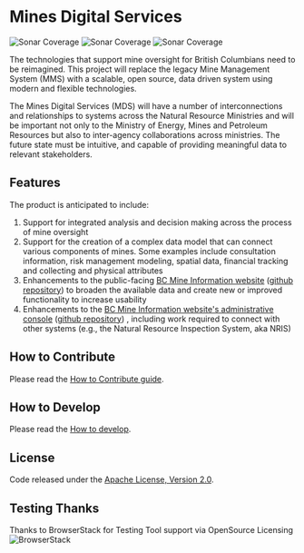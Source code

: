 # Mines Digital Services

![Sonar Coverage](https://img.shields.io/sonar/https/sonarqube-empr-mds-tools.pathfinder.gov.bc.ca/mds%3Afrontend/coverage.svg?label=coverage%3Acore-frontend) ![Sonar Coverage](https://img.shields.io/sonar/https/sonarqube-empr-mds-tools.pathfinder.gov.bc.ca/mds%3Afrontend-public/coverage.svg?label=coverage%3Apublic-frontend) ![Sonar Coverage](https://img.shields.io/sonar/https/sonarqube-empr-mds-tools.pathfinder.gov.bc.ca/mds%3Apython-backend/coverage.svg?label=coverage%3Acore-backend)

The technologies that support mine oversight for British Columbians need to be reimagined. This project will replace the legacy Mine Management System (MMS) with a scalable, open source, data driven system using modern and flexible technologies.

The Mines Digital Services (MDS) will have a number of interconnections and relationships to systems across the Natural Resource Ministries and will be important not only to the Ministry of Energy, Mines and Petroleum Resources but also to inter-agency collaborations across ministries. The future state must be intuitive, and capable of providing meaningful data to relevant stakeholders.

## Features

The product is anticipated to include:

1. Support for integrated analysis and decision making across the process of mine oversight
2. Support for the creation of a complex data model that can connect various components of mines. Some examples include consultation information, risk management modeling, spatial data, financial tracking and collecting and physical attributes
3. Enhancements to the public-facing [BC Mine Information website](http://mines.nrs.gov.bc.ca/) ([github repository](https://github.com/bcgov/mem-mmti-public)) to broaden the available data and create new or improved functionality to increase usability
4. Enhancements to the [BC Mine Information website's administrative console](https://mines.empr.gov.bc.ca/) ([github repository](https://github.com/bcgov/mem-admin)) , including work required to connect with other systems (e.g., the Natural Resource Inspection System, aka NRIS)

## How to Contribute

Please read the [How to Contribute guide](CONTRIBUTING.md).

## How to Develop

Please read the [How to develop](USAGE.md).

## License

Code released under the [Apache License, Version 2.0](LICENSE.md).

## Testing Thanks

Thanks to BrowserStack for Testing Tool support via OpenSource Licensing ![BrowserStack](browserstack-logo-white-small.png)
